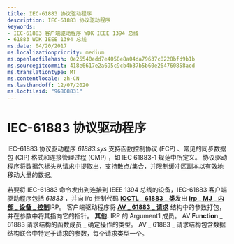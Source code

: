 ```yaml
---
title: IEC-61883 协议驱动程序
description: IEC-61883 协议驱动程序
keywords:
- IEC-61883 客户端驱动程序 WDK IEEE 1394 总线
- 61883 WDK IEEE 1394 总线
ms.date: 04/20/2017
ms.localizationpriority: medium
ms.openlocfilehash: 0e25540edd7e4058e8a04da79637c8228bfd9b1b
ms.sourcegitcommit: 418e6617e2a695c9cb4b37b5b60e264760858acd
ms.translationtype: MT
ms.contentlocale: zh-CN
ms.lasthandoff: 12/07/2020
ms.locfileid: "96808831"
---
```

# <a name="iec-61883-protocol-driver"></a>IEC-61883 协议驱动程序





IEC-61883 协议驱动程序 *61883.sys* 支持函数控制协议 (FCP) 、常见的同步数据包 (CIP) 格式和连接管理过程 (CMP) ，如 IEC 61883-1 规范中所定义。 协议驱动程序将数据包标头从请求中提取出，支持散点/集合，并限制缓冲区副本以有效地移动大量的数据。

若要将 IEC-61883 命令发出到连接到 IEEE 1394 总线的设备，IEC-61883 客户端驱动程序包括 *61883* ，并向 i/o 控制代码 [**IOCTL \_ 61883 \_ 类**](/windows-hardware/drivers/ddi/61883/ni-61883-ioctl_61883_class)发出 [**irp \_ MJ \_ 内部 \_ 设备 \_ 控制**](../kernel/irp-mj-internal-device-control.md)IRP。 客户端驱动程序将 [**AV \_ 61883 \_ 请求**](/windows-hardware/drivers/ddi/61883/ns-61883-_av_61883_request) 结构中的参数打包，并在参数中将其指向它的指针。 **其他.** IRP 的 Argument1 成员。 AV **Function** \_ 61883 请求结构的函数成员 \_ 确定操作的类型。 AV \_ 61883 \_ 请求结构包含数据结构联合中特定于请求的参数，每个请求类型一个。

 


